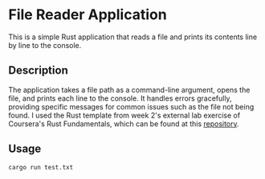 # File Reader Application

This is a simple Rust application that reads a file and prints its contents line by line to the console.

## Description

The application takes a file path as a command-line argument, opens the file, and prints each line to the console. It handles errors gracefully, providing specific messages for common issues such as the file not being found. I used the Rust template from week 2's external lab exercise of Coursera's Rust Fundamentals, which can be found at this [repository](https://github.com/alfredodeza/rust-template).

## Usage

```bash
cargo run test.txt
```
